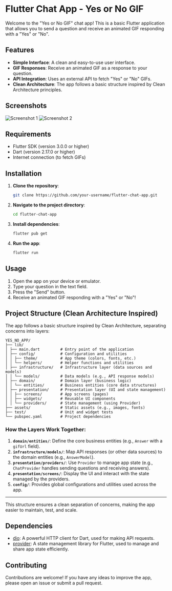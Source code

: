 # Flutter Chat App - Yes or No GIF

Welcome to the "Yes or No GIF" chat app! This is a basic Flutter application that allows you to send a question and receive an animated GIF responding with a "Yes" or "No".

## Features

- **Simple Interface**: A clean and easy-to-use user interface.
- **GIF Responses**: Receive an animated GIF as a response to your question.
- **API Integration**: Uses an external API to fetch "Yes" or "No" GIFs.
- **Clean Architecture**: The app follows a basic structure inspired by Clean Architecture principles.

## Screenshots

![Screenshot 1](screenshots/screenshot1.jpeg)
![Screenshot 2](screenshots/screenshot2.jpeg)

## Requirements

- Flutter SDK (version 3.0.0 or higher)
- Dart (version 2.17.0 or higher)
- Internet connection (to fetch GIFs)

## Installation

1. **Clone the repository**:
   ```bash
   git clone https://github.com/your-username/flutter-chat-app.git
2. **Navigate to the project directory**:
   ```bash
   cd flutter-chat-app
3. **Install dependencies**:
   ```bash
   flutter pub get
4. **Run the app**:
   ```bash
   flutter run
## Usage

1. Open the app on your device or emulator.
2. Type your question in the text field.
3. Press the "Send" button.
4. Receive an animated GIF responding with a "Yes" or "No"!

## Project Structure (Clean Architecture Inspired)

The app follows a basic structure inspired by Clean Architecture, separating concerns into layers:

```
YES_NO_APP/
├── lib/
│ ├── main.dart         # Entry point of the application
│ ├── config/           # Configuration and utilities
│ │ ├── theme/          # App theme (colors, fonts, etc.)
│ │ └── helpers/        # Helper functions and utilities
│ ├── infrastructure/   # Infrastructure layer (data sources and models)
│ │ └── models/         # Data models (e.g., API response models)
│ ├── domain/           # Domain layer (business logic)
│ │ └── entities/       # Business entities (core data structures)
│ ├── presentation/     # Presentation layer (UI and state management)
│ │ ├── screens/        # App screens (pages)
│ │ ├── widgets/        # Reusable UI components
│ │ └── providers/      # State management (using Provider)
├── assets/             # Static assets (e.g., images, fonts)
├── test/               # Unit and widget tests
└── pubspec.yaml        # Project dependencies
```

### How the Layers Work Together:
1. **`domain/entities/`**: Define the core business entities (e.g., `Answer` with a `gifUrl` field).
2. **`infrastructure/models/`**: Map API responses (or other data sources) to the domain entities (e.g., `AnswerModel`).
3. **`presentation/providers/`**: Use `Provider` to manage app state (e.g., `ChatProvider` handles sending questions and receiving answers).
4. **`presentation/screens/`**: Display the UI and interact with the state managed by the providers.
5. **`config/`**: Provides global configurations and utilities used across the app.


---

This structure ensures a clean separation of concerns, making the app easier to maintain, test, and scale.

## Dependencies

- [dio](https://pub.dev/packages/dio): A powerful HTTP client for Dart, used for making API requests.
- [provider](https://pub.dev/packages/provider): A state management library for Flutter, used to manage and share app state efficiently.

## Contributing
Contributions are welcome! If you have any ideas to improve the app, please open an issue or submit a pull request.

